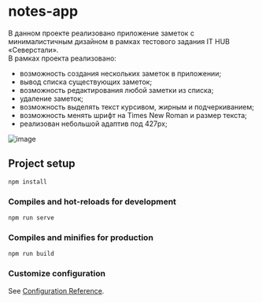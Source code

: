 # notes-app
В данном проекте реализовано приложение заметок с минималистичным дизайном в рамках тестового задания IT HUB «Северстали».  
В рамках проекта реализовано:  
- возможность создания нескольких заметок в приложении;  
- вывод списка существующих заметок;  
- возможность редактирования любой заметки из списка;  
- удаление заметок;  
- возможность выделять текст курсивом, жирным и подчеркиванием;  
- возможность менять шрифт на Times New Roman и размер текста;  
- реализован небольшой адаптив под 427px;  

![image](https://github.com/huxovich/severstal_notes/assets/143432186/8085d6e5-9685-4d60-8240-c64f3b8cde24)


## Project setup
```
npm install
```

### Compiles and hot-reloads for development
```
npm run serve
```

### Compiles and minifies for production
```
npm run build
```

### Customize configuration
See [Configuration Reference](https://cli.vuejs.org/config/).
